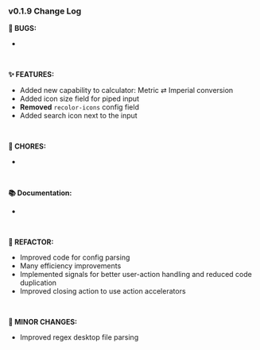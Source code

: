 ### v0.1.9 Change Log
**🐞 BUGS:**

- 

<br>

**✨ FEATURES:**

- Added new capability to calculator: Metric ⇄ Imperial conversion
- Added icon size field for piped input
- **Removed** `recolor-icons` config field
- Added search icon next to the input

<br>

**🧹 CHORES:**

- 

<br>

**📚 Documentation:**

- 

<br>

**🔧 REFACTOR:**

- Improved code for config parsing
- Many efficiency improvements
- Implemented signals for better user-action handling and reduced code duplication
- Improved closing action to use action accelerators

<br>

**📝 MINOR CHANGES:**

- Improved regex desktop file parsing


